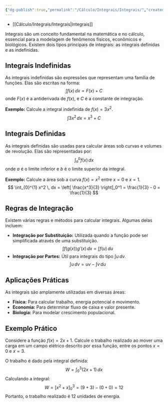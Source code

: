```yaml
---
{"dg-publish":true,"permalink":"/Cálculo/Integrais/Integrais/","created":"2025-05-20T13:30:13.830-03:00"}
---
```





- [[Cálculo/Integrais/Integrais\|Integrais]]



Integrais são um conceito fundamental na matemática e no cálculo, essencial para a modelagem de fenômenos físicos, econômicos e biológicos. Existem dois tipos principais de integrais: as integrais definidas e as indefinidas.

## Integrais Indefinidas

As integrais indefinidas são expressões que representam uma família de funções. Elas são escritas na forma:
$$
 \int f(x) \, dx = F(x) + C 
$$
onde $F(x)$ é a antiderivada de $f(x)$, e $C$ é a constante de integração.

**Exemplo:**
Calcule a integral indefinida de $f(x) = 3x^2$.
$$
 \int 3x^2 \, dx = x^3 + C 
$$
## Integrais Definidas

As integrais definidas são usadas para calcular áreas sob curvas e volumes de revolução. Elas são representadas por:
$$
 \int_{a}^{b} f(x) \, dx 
$$
onde $a$ é o limite inferior e $b$ é o limite superior da integral.

**Exemplo:**
Calcule a área sob a curva $f(x) = x^2$ entre $x=0$ e $x=1$.
$$
 \int_{0}^{1} x^2 \, dx = \left[ \frac{x^3}{3} \right]_0^1 = \frac{1}{3} - 0 = \frac{1}{3} 
$$
## Regras de Integração

Existem várias regras e métodos para calcular integrais. Algumas delas incluem:

- **Integração por Substituição:** Utilizada quando a função pode ser simplificada através de uma substituição.
$$
 \int f(g(x))g'(x) \, dx = \int f(u) \, du
$$
- **Integração por Partes:** Útil para integrais do tipo $\int u \, dv$.
$$
 \int u \, dv = uv - \int v \, du
$$
## Aplicações Práticas

As integrais são amplamente utilizadas em diversas áreas:

- **Física:** Para calcular trabalho, energia potencial e movimento.
- **Economia:** Para determinar fluxo de caixa e valor presente.
- **Biologia:** Para modelar crescimento populacional.

## Exemplo Prático

Considere a função $f(x) = 2x + 1$. Calcule o trabalho realizado ao mover uma carga em um campo elétrico descrito por essa função, entre os pontos $x=0$ e $x=3$.

O trabalho é dado pela integral definida:
$$
 W = \int_{0}^{3} (2x + 1) \, dx
$$
Calculando a integral:
$$
 W = \left[ x^2 + x \right]_0^3 = (9 + 3) - (0 + 0) = 12
$$
Portanto, o trabalho realizado é $12$ unidades de energia.
